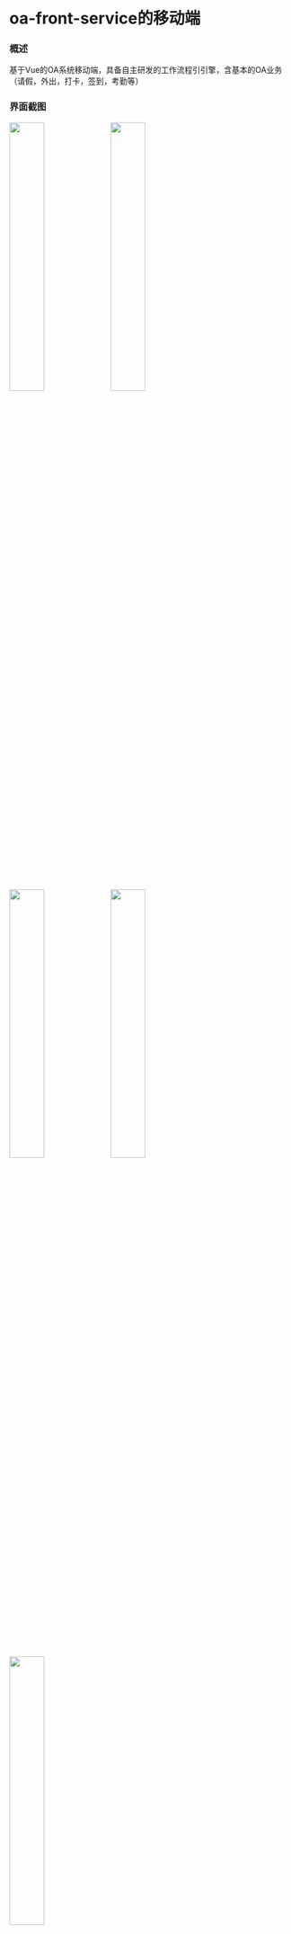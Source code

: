 # oa-front-service的移动端

### 概述

基于Vue的OA系统移动端，具备自主研发的工作流程引引擎，含基本的OA业务（请假，外出，打卡，签到，考勤等）

### 界面截图

<img src="https://images.gitee.com/uploads/images/2020/0703/183806_c6606be6_499098.jpeg" width="35%">

<img src="https://images.gitee.com/uploads/images/2020/0703/184010_d4b3c5c8_499098.jpeg" width="35%">

<img src="https://images.gitee.com/uploads/images/2020/0703/184020_b233a769_499098.jpeg" width="35%">

<img src="https://images.gitee.com/uploads/images/2020/0703/184029_cda0b920_499098.jpeg" width="35%">

<img src="https://images.gitee.com/uploads/images/2020/0703/184039_c908a267_499098.jpeg" width="35%">

### 演示地址

http://app.shengtai.club/#/app